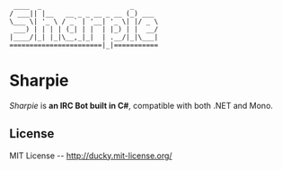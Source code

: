 ```
 ____  _                      _
/ ___|| |__   __ _ _ __ _ __ (_) ___
\___ \| '_ \ / _` | '__| '_ \| |/ _ \
 ___) | | | | (_| | |  | |_) | |  __/
|____/|_| |_|\__,_|_|  | .__/|_|\___|
=======================|_|===========
```

# Sharpie
*Sharpie* is **an IRC Bot built in C#**, compatible with both .NET and Mono.
  
## License
MIT License -- http://ducky.mit-license.org/
